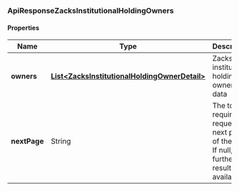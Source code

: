 
[//]: # (CLASS:ApiResponseZacksInstitutionalHoldingOwners)

[//]: # (KIND:object)

### ApiResponseZacksInstitutionalHoldingOwners

#### Properties

[//]: # (START_DEFINITION)

Name | Type | Description
------------ | ------------- | -------------
**owners** | [**List&lt;ZacksInstitutionalHoldingOwnerDetail&gt;**](ZacksInstitutionalHoldingOwnerDetail.md) | Zacks institutional holding owners data &nbsp;
**nextPage** | String | The token required to request the next page of the data. If null, no further results are available. &nbsp;

[//]: # (END_DEFINITION)


[//]: # (CONTAINED_CLASS:ZacksInstitutionalHoldingOwnerDetail)





